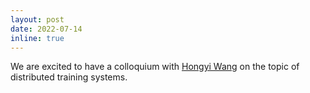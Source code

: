 ```yaml
---
layout: post
date: 2022-07-14
inline: true
---
```



We are excited to have a colloquium with [Hongyi Wang](https://hwang595.github.io/) on the topic of distributed training systems.

<!-- We are excited to release [**causal-learn**](https://causal-learn.readthedocs.io/en/latest/), a Python package for 
causal discovery! -->